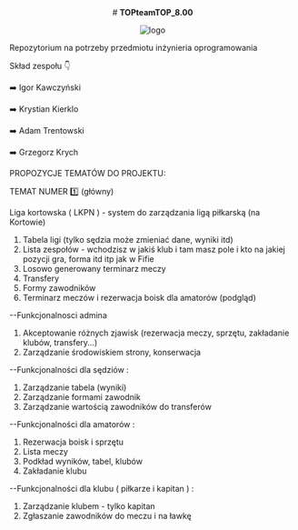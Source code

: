 <div align="center">
#
<b>TOPteamTOP_8.00</b>
  
![logo](https://user-images.githubusercontent.com/73948612/200763358-338d6953-4774-43ac-aa00-1d5ad81a7c94.png)
</div>

Repozytorium na potrzeby przedmiotu inżynieria oprogramowania

Skład zespołu :point_down:


:arrow_right: Igor Kawczyński

:arrow_right: Krystian Kierklo

:arrow_right: Adam Trentowski

:arrow_right: Grzegorz Krych


PROPOZYCJE TEMATÓW DO PROJEKTU:

TEMAT NUMER :one: (główny)

Liga kortowska ( LKPN ) - system do zarządzania ligą piłkarską (na Kortowie)
1. Tabela ligi (tylko sędzia może zmieniać dane, wyniki itd)
2. Lista zespołów - wchodzisz w jakiś klub i tam masz pole i kto na jakiej pozycji gra, forma itd itp jak w Fifie
3. Losowo generowany terminarz meczy
4. Transfery
5. Formy zawodników
6. Terminarz meczów i rezerwacja boisk dla amatorów (podgląd)


--Funkcjonalnosci admina
1. Akceptowanie różnych zjawisk (rezerwacja meczy, sprzętu, zakładanie klubów, transfery...)
2. Zarządzanie środowiskiem strony, konserwacja

--Funkcjonalności dla sędziów :
1. Zarządzanie tabela (wyniki)
2. Zarządzanie formami zawodnik
3. Zarządzanie wartością zawodników do transferów

--Funkcjonalności dla amatorów :
1. Rezerwacja boisk i sprzętu
2. Lista meczy
3. Podkład wyników, tabel, klubów
4. Zakładanie klubu

--Funkcjonalności dla klubu ( piłkarze i kapitan ) :
1. Zarządzanie klubem - tylko kapitan
2. Zgłaszanie zawodników do meczu i na ławkę



